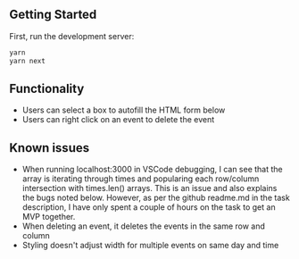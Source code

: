 ## Getting Started

First, run the development server:

```bash
yarn
yarn next
```

## Functionality
- Users can select a box to autofill the HTML form below
- Users can right click on an event to delete the event

## Known issues
- When running localhost:3000 in VSCode debugging, I can see that the array is iterating through times and popularing each row/column intersection with times.len() arrays. This is an issue and also explains the bugs noted below. However, as per the github readme.md in the task description, I have only spent a couple of hours on the task to get an MVP together.
- When deleting an event, it deletes the events in the same row and column
- Styling doesn't adjust width for multiple events on same day and time